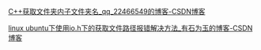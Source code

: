 [C++获取文件夹内子文件夹名_qq_22466549的博客-CSDN博客](https://blog.csdn.net/qq_22466549/article/details/120528410?utm_medium=distribute.pc_relevant.none-task-blog-2~default~baidujs_baidulandingword~default-13-120528410-blog-113360429.pc_relevant_multi_platform_whitelistv4&spm=1001.2101.3001.4242.8&utm_relevant_index=16)

[linux ubuntu下使用io.h下的获取文件路径报错解决方法_有石为玉的博客-CSDN博客](https://blog.csdn.net/weixin_41770169/article/details/94566944?spm=1001.2101.3001.6650.6&utm_medium=distribute.pc_relevant.none-task-blog-2~default~BlogCommendFromBaidu~Rate-6-94566944-blog-17111991.pc_relevant_default&depth_1-utm_source=distribute.pc_relevant.none-task-blog-2~default~BlogCommendFromBaidu~Rate-6-94566944-blog-17111991.pc_relevant_default&utm_relevant_index=7)